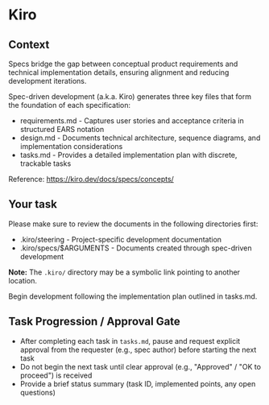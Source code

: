 # Kiro

## Context

Specs bridge the gap between conceptual product requirements and technical implementation details, 
ensuring alignment and reducing development iterations. 

Spec-driven development (a.k.a. Kiro) generates three key files that form the foundation of each specification:

* requirements.md - Captures user stories and acceptance criteria in structured EARS notation
* design.md - Documents technical architecture, sequence diagrams, and implementation considerations
* tasks.md - Provides a detailed implementation plan with discrete, trackable tasks

Reference: <https://kiro.dev/docs/specs/concepts/>

## Your task

Please make sure to review the documents in the following directories first:

* .kiro/steering - Project-specific development documentation
* .kiro/specs/$ARGUMENTS - Documents created through spec-driven development

**Note:** The `.kiro/` directory may be a symbolic link pointing to another location.

Begin development following the implementation plan outlined in tasks.md.


## Task Progression / Approval Gate

* After completing each task in `tasks.md`, pause and request explicit approval from the requester (e.g., spec author) before starting the next task
* Do not begin the next task until clear approval (e.g., "Approved" / "OK to proceed") is received
* Provide a brief status summary (task ID, implemented points, any open questions)

